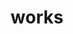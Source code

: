 ---
title: "works"
description: "Technical works I've created/worked on that I am proud of shipping."
---